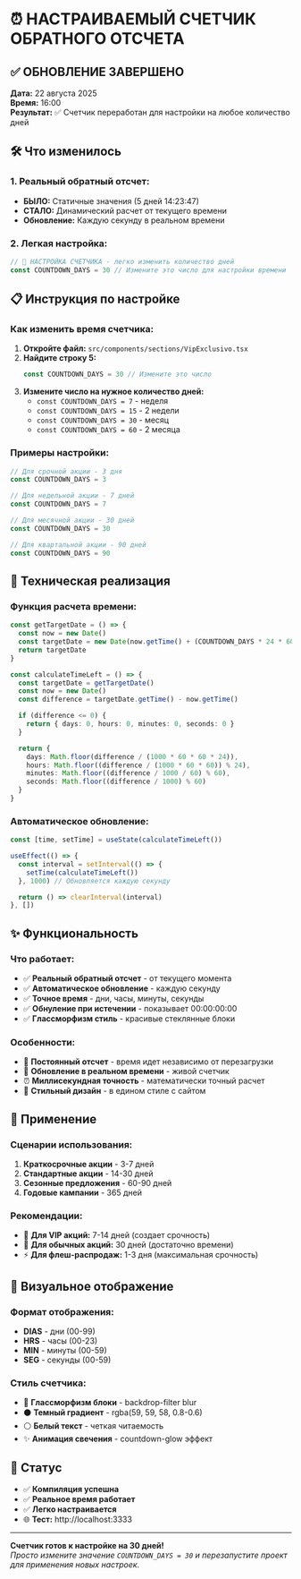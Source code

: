 # ⏰ НАСТРАИВАЕМЫЙ СЧЕТЧИК ОБРАТНОГО ОТСЧЕТА

## ✅ ОБНОВЛЕНИЕ ЗАВЕРШЕНО
**Дата:** 22 августа 2025  
**Время:** 16:00  
**Результат:** ✅ Счетчик переработан для настройки на любое количество дней

## 🛠️ Что изменилось

### 1. Реальный обратный отсчет:
- **БЫЛО:** Статичные значения (5 дней 14:23:47)
- **СТАЛО:** Динамический расчет от текущего времени
- **Обновление:** Каждую секунду в реальном времени

### 2. Легкая настройка:
```typescript
// 🔧 НАСТРОЙКА СЧЕТЧИКА - легко изменить количество дней
const COUNTDOWN_DAYS = 30 // Измените это число для настройки времени
```

## 📋 Инструкция по настройке

### Как изменить время счетчика:

1. **Откройте файл:** `src/components/sections/VipExclusivo.tsx`
2. **Найдите строку 5:**
   ```typescript
   const COUNTDOWN_DAYS = 30 // Измените это число
   ```
3. **Измените число на нужное количество дней:**
   - `const COUNTDOWN_DAYS = 7`  - неделя
   - `const COUNTDOWN_DAYS = 15` - 2 недели  
   - `const COUNTDOWN_DAYS = 30` - месяц
   - `const COUNTDOWN_DAYS = 60` - 2 месяца

### Примеры настройки:
```typescript
// Для срочной акции - 3 дня
const COUNTDOWN_DAYS = 3

// Для недельной акции - 7 дней
const COUNTDOWN_DAYS = 7

// Для месячной акции - 30 дней
const COUNTDOWN_DAYS = 30

// Для квартальной акции - 90 дней
const COUNTDOWN_DAYS = 90
```

## 🔧 Техническая реализация

### Функция расчета времени:
```typescript
const getTargetDate = () => {
  const now = new Date()
  const targetDate = new Date(now.getTime() + (COUNTDOWN_DAYS * 24 * 60 * 60 * 1000))
  return targetDate
}

const calculateTimeLeft = () => {
  const targetDate = getTargetDate()
  const now = new Date()
  const difference = targetDate.getTime() - now.getTime()

  if (difference <= 0) {
    return { days: 0, hours: 0, minutes: 0, seconds: 0 }
  }

  return {
    days: Math.floor(difference / (1000 * 60 * 60 * 24)),
    hours: Math.floor((difference / (1000 * 60 * 60)) % 24),
    minutes: Math.floor((difference / 1000 / 60) % 60),
    seconds: Math.floor((difference / 1000) % 60)
  }
}
```

### Автоматическое обновление:
```typescript
const [time, setTime] = useState(calculateTimeLeft())

useEffect(() => {
  const interval = setInterval(() => {
    setTime(calculateTimeLeft())
  }, 1000) // Обновляется каждую секунду

  return () => clearInterval(interval)
}, [])
```

## ✨ Функциональность

### Что работает:
- ✅ **Реальный обратный отсчет** - от текущего момента
- ✅ **Автоматическое обновление** - каждую секунду
- ✅ **Точное время** - дни, часы, минуты, секунды
- ✅ **Обнуление при истечении** - показывает 00:00:00:00
- ✅ **Глассморфизм стиль** - красивые стеклянные блоки

### Особенности:
- 🎯 **Постоянный отсчет** - время идет независимо от перезагрузки
- 🔄 **Обновление в реальном времени** - живой счетчик
- ⏰ **Миллисекундная точность** - математически точный расчет
- 🎨 **Стильный дизайн** - в едином стиле с сайтом

## 🚀 Применение

### Сценарии использования:
1. **Краткосрочные акции** - 3-7 дней
2. **Стандартные акции** - 14-30 дней
3. **Сезонные предложения** - 60-90 дней
4. **Годовые кампании** - 365 дней

### Рекомендации:
- 🎯 **Для VIP акций:** 7-14 дней (создает срочность)
- 📅 **Для обычных акций:** 30 дней (достаточно времени)  
- ⚡ **Для флеш-распродаж:** 1-3 дня (максимальная срочность)

## 🎨 Визуальное отображение

### Формат отображения:
- **DIAS** - дни (00-99)
- **HRS** - часы (00-23) 
- **MIN** - минуты (00-59)
- **SEG** - секунды (00-59)

### Стиль счетчика:
- 🔸 **Глассморфизм блоки** - backdrop-filter blur
- ⚫ **Темный градиент** - rgba(59, 59, 58, 0.8-0.6)
- ⚪ **Белый текст** - четкая читаемость
- ✨ **Анимация свечения** - countdown-glow эффект

## 🚀 Статус

- ✅ **Компиляция успешна**
- ✅ **Реальное время работает**
- ✅ **Легко настраивается**
- 🌐 **Тест:** http://localhost:3333

---

**Счетчик готов к настройке на 30 дней!**  
*Просто измените значение `COUNTDOWN_DAYS = 30` и перезапустите проект для применения новых настроек.*
